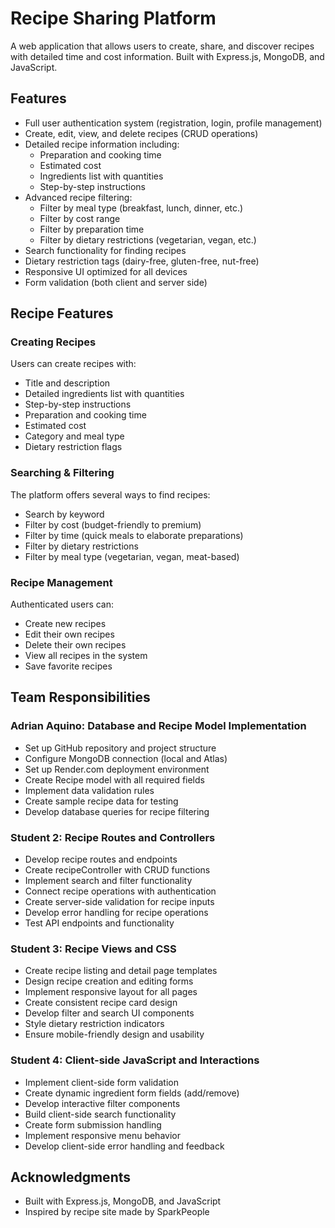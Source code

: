 # Recipe Sharing Platform

A web application that allows users to create, share, and discover recipes with detailed time and cost information. Built with Express.js, MongoDB, and JavaScript.

## Features

* Full user authentication system (registration, login, profile management)
* Create, edit, view, and delete recipes (CRUD operations)
* Detailed recipe information including:
   * Preparation and cooking time
   * Estimated cost
   * Ingredients list with quantities
   * Step-by-step instructions
* Advanced recipe filtering:
   * Filter by meal type (breakfast, lunch, dinner, etc.)
   * Filter by cost range
   * Filter by preparation time
   * Filter by dietary restrictions (vegetarian, vegan, etc.)
* Search functionality for finding recipes
* Dietary restriction tags (dairy-free, gluten-free, nut-free)
* Responsive UI optimized for all devices
* Form validation (both client and server side)

## Recipe Features

### Creating Recipes
Users can create recipes with:
* Title and description
* Detailed ingredients list with quantities
* Step-by-step instructions
* Preparation and cooking time
* Estimated cost
* Category and meal type
* Dietary restriction flags

### Searching & Filtering
The platform offers several ways to find recipes:
* Search by keyword
* Filter by cost (budget-friendly to premium)
* Filter by time (quick meals to elaborate preparations)
* Filter by dietary restrictions
* Filter by meal type (vegetarian, vegan, meat-based)

### Recipe Management
Authenticated users can:
* Create new recipes
* Edit their own recipes
* Delete their own recipes
* View all recipes in the system
* Save favorite recipes

## Team Responsibilities

### Adrian Aquino: Database and Recipe Model Implementation
* Set up GitHub repository and project structure
* Configure MongoDB connection (local and Atlas)
* Set up Render.com deployment environment
* Create Recipe model with all required fields
* Implement data validation rules
* Create sample recipe data for testing
* Develop database queries for recipe filtering

### Student 2: Recipe Routes and Controllers
* Develop recipe routes and endpoints
* Create recipeController with CRUD functions
* Implement search and filter functionality
* Connect recipe operations with authentication
* Create server-side validation for recipe inputs
* Develop error handling for recipe operations
* Test API endpoints and functionality

### Student 3: Recipe Views and CSS
* Create recipe listing and detail page templates
* Design recipe creation and editing forms
* Implement responsive layout for all pages
* Create consistent recipe card design
* Develop filter and search UI components
* Style dietary restriction indicators
* Ensure mobile-friendly design and usability

### Student 4: Client-side JavaScript and Interactions
* Implement client-side form validation
* Create dynamic ingredient form fields (add/remove)
* Develop interactive filter components
* Build client-side search functionality
* Create form submission handling
* Implement responsive menu behavior
* Develop client-side error handling and feedback

## Acknowledgments

* Built with Express.js, MongoDB, and JavaScript
* Inspired by recipe site made by SparkPeople